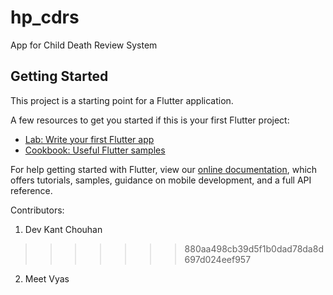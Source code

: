 # hp_cdrs

App for Child Death Review System

## Getting Started

This project is a starting point for a Flutter application.

A few resources to get you started if this is your first Flutter project:

- [Lab: Write your first Flutter app](https://flutter.dev/docs/get-started/codelab)
- [Cookbook: Useful Flutter samples](https://flutter.dev/docs/cookbook)

For help getting started with Flutter, view our 
[online documentation](https://flutter.dev/docs), which offers tutorials, 
samples, guidance on mobile development, and a full API reference.

Contributors:

1. Dev Kant Chouhan
>>>>>>> 880aa498cb39d5f1b0dad78da8d697d024eef957

2. Meet Vyas
